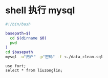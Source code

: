 # shell 执行 mysql

```bash
#!/bin/bash

basepath=$(
  cd $(dirname $0)
  pwd
)
cd $basepath
mysql -u"用户" -p"密码" -f <./data_clean.sql

```

```
use fort;
select * from liuzonglin;
```